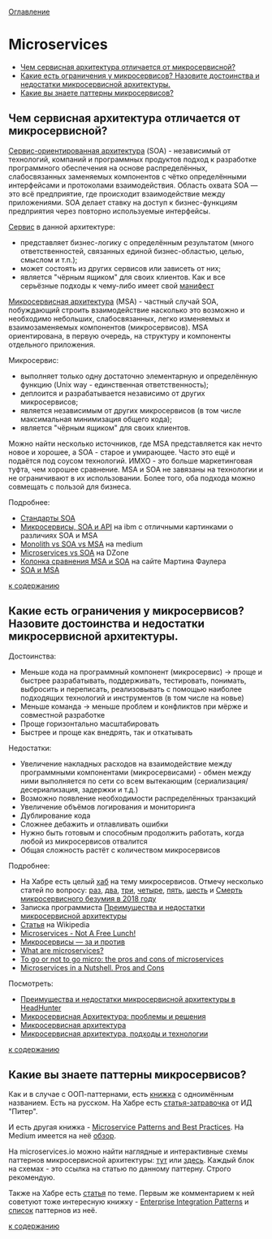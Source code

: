 [Оглавление](../README.md)

# Microservices

- [Чем сервисная архитектура отличается от микросервисной?](#чем-сервисная-архитектура-отличается-от-микросервисной)
- [Какие есть ограничения у микросервисов? Назовите достоинства и недостатки микросервисной архитектуры.](#какие-есть-ограничения-у-микросервисов-назовите-достоинства-и-недостатки-микросервисной-архитектуры)
- [Какие вы знаете паттерны микросервисов?](#какие-вы-знаете-паттерны-микросервисов)

## Чем сервисная архитектура отличается от микросервисной?

[Сервис-ориентированная архитектура](https://en.wikipedia.org/wiki/Service-oriented_architecture) (SOA) - независимый от технологий, компаний и программных продуктов подход к разработке программного обеспечения на основе распределённых, слабосвязанных заменяемых компонентов с чётко определёнными интерфейсами и протоколами взаимодействия. Область охвата SOA — это всё предприятие, где происходит взаимодействие между приложениями. SOA делает ставку на доступ к бизнес-функциям предприятия через повторно используемые интерфейсы.

[Сервис](https://web.archive.org/web/20160819141303/http://opengroup.org/soa/source-book/soa/soa.htm) в данной архитектуре:
- представляет бизнес-логику с определённым результатом (много ответственностей, связанных единой бизнес-областью, целью, смыслом и т.п.);
- может состоять из других сервисов или зависеть от них;
- является "чёрным ящиком" для своих клиентов.
Как и все серьёзные подходы к чему-либо имеет свой [манифест](http://www.soa-manifesto.org/default_russian.html)

[Микросервисная архитектура](https://en.wikipedia.org/wiki/Microservices) (MSA) - частный случай SOA, побуждающий строить взаимодействие насколько это возможно и необходимо небольших, слабосвязанных, легко изменяемых и взаимозаменяемых компонентов (микросервисов). MSA ориентирована, в первую очередь, на структуру и компоненты отдельного приложения.

Микросервис:
- выполняет только одну достаточно элементарную и определённую функцию (Unix way - единственная ответственность);
- деплоится и разрабатывается независимо от других микросервисов;
- является независимым от других микросервисов (в том числе максимальная минимизация общего кода);
- является "чёрным ящиком" для своих клиентов.

Можно найти несколько источников, где MSA представляется как нечто новое и хорошее, а SOA - старое и умирающее. Часто это ещё и подаётся под соусом технологий. ИМХО - это больше маркетинговая туфта, чем хорошее сравнение. MSA и SOA не завязаны на технологии и не ограничивают в их использовании. Более того, оба подхода можно совмещать с пользой для бизнеса.

Подробнее:
- [Стандарты SOA](https://publications.opengroup.org/standards/soa)
- [Микросервисы, SOA и API](https://www.ibm.com/developerworks/ru/library/1601_clark-trs/index.html) на ibm с отличными картинками о различиях SOA и MSA
- [Monolith vs SOA vs MSA](https://medium.com/@leprosus/monolith-vs-soa-vs-msa-8767bfebe00) на medium
- [Microservices vs SOA](https://dzone.com/articles/microservices-vs-soa-whats-the-difference) на DZone
- [Колонка сравнения MSA и SOA](https://martinfowler.com/articles/microservices.html#MicroservicesAndSoa) на сайте Мартина Фаулера
- [SOA и MSA](https://www.opengroup.org/soa/source-book/msawp/p3.htm)

[к содержанию](#microservices)

## Какие есть ограничения у микросервисов? Назовите достоинства и недостатки микросервисной архитектуры.

Достоинства:
- Меньше кода на программный компонент (микросервис) -> проще и быстрее разрабатывать, поддерживать, тестировать, понимать, выбросить и переписать, реализовывать с помощью наиболее подходящих технологий и инструментов (в том числе на новье)
- Меньше команда -> меньше проблем и конфликтов при мёрже и совместной разработке
- Проще горизонтально масштабировать
- Быстрее и проще как внедрять, так и откатывать

Недостатки:
- Увеличение накладных расходов на взаимодействие между программными компонентами (микросервисами) - обмен между ними выполняется по сети со всем вытекающим (сериализация/десериализация, задержки и т.д.)
- Возможно появление необходимости распределённых транзакций
- Увеличение объёмов логирования и мониторинга
- Дублирование кода
- Сложнее дебажить и отлавливать ошибки
- Нужно быть готовым и способным продолжить работать, когда любой из микросервисов отвалится
- Общая сложность растёт с количеством микросервисов

Подробнее:
- На Хабре есть целый [хаб](https://habr.com/ru/hub/microservices/) на тему микросервисов. Отмечу несколько статей по вопросу: [раз](https://habr.com/ru/post/416819/), [два](https://habr.com/ru/post/427215/), [три](https://habr.com/ru/post/311208/), [четыре](https://habr.com/ru/post/303778/), [пять](https://habr.com/ru/company/raiffeisenbank/blog/427953/), [шесть](https://habr.com/ru/post/489912/) и [Смерть микросервисного безумия в 2018 году](https://habr.com/ru/company/flant/blog/347518/)
- Записка программиста [Преимущества и недостатки микросервисной архитектуры](https://eax.me/micro-service-architecture/)
- [Статья](https://en.wikipedia.org/wiki/Microservices) на Wikipedia
- [Microservices - Not A Free Lunch!](http://highscalability.com/blog/2014/4/8/microservices-not-a-free-lunch.html)
- [Микросервисы — за и против](http://devopsru.com/news/2016-05-10-microservice-trade-offs.html)
- [What are microservices?](https://raygun.com/blog/what-are-microservices/)
- [To go or not to go micro: the pros and cons of microservices](https://medium.com/@goodrebels/to-go-or-not-to-go-micro-the-pros-and-cons-of-microservices-7967418ff06)
- [Microservices in a Nutshell. Pros and Cons](https://phauer.com/2015/microservices-nutshell-pros-cons/)

Посмотреть:
- [Преимущества и недостатки микросервисной архитектуры в HeadHunter](https://www.youtube.com/watch?v=7WT_Rl6m2DU)
- [Микросервисная Архитектура: проблемы и решения](https://www.youtube.com/watch?v=GIslwdE2DWY)
- [Микросервисная архитектура](https://www.youtube.com/watch?v=wXaoKroEnp4)
- [Микросервисная архитектура, подходы и технологии](https://www.youtube.com/watch?v=FF-GZ7iipwc)

[к содержанию](#microservices)

## Какие вы знаете паттерны микросервисов?

Как и в случае с ООП-паттернами, есть [книжка](https://microservices.io/book) с одноимённым названием. Есть на русском. На Хабре есть [статья-затравочка](https://habr.com/ru/company/piter/blog/462519/) от ИД "Питер".

И есть другая книжка - [Microservice Patterns and Best Practices](https://www.packtpub.com/application-development/microservice-patterns-and-best-practices). На Medium имеется на неё [обзор](https://medium.com/@alexanderpolomodov/%D0%BE%D0%B1%D0%B7%D0%BE%D1%80-%D0%BA%D0%BD%D0%B8%D0%B3%D0%B8-microservice-patterns-and-best-practices-dce7785b9c45).

На microservices.io можно найти наглядные и интерактивные схемы паттернов микросервисной архитектуры: [тут](https://microservices.io/patterns/microservices.html) или [здесь](https://microservices.io/patterns/). Каждый блок на схемах - это ссылка на статью по данному паттерну. Строго рекомендую.

Также на Хабре есть [статья](https://habr.com/ru/company/piter/blog/275633/) по теме. Первым же комментарием к ней советуют тоже интересную книжку - [Enterprise Integration Patterns](https://www.enterpriseintegrationpatterns.com/index.html) и [список](https://www.enterpriseintegrationpatterns.com/patterns/messaging/toc.html) паттернов из неё.

[к содержанию](#microservices)